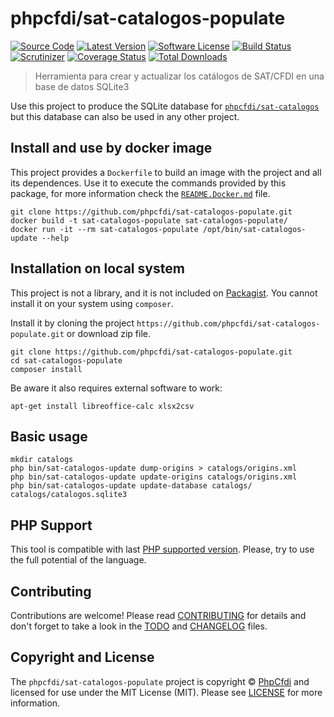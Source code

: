 # phpcfdi/sat-catalogos-populate

[![Source Code][badge-source]][source]
[![Latest Version][badge-release]][release]
[![Software License][badge-license]][license]
[![Build Status][badge-build]][build]
[![Scrutinizer][badge-quality]][quality]
[![Coverage Status][badge-coverage]][coverage]
[![Total Downloads][badge-downloads]][downloads]

> Herramienta para crear y actualizar los catálogos de SAT/CFDI en una base de datos SQLite3

Use this project to produce the SQLite database for [`phpcfdi/sat-catalogos`](https://github.com/phpcfdi/sat-catalogos)
but this database can also be used in any other project.

## Install and use by docker image

This project provides a `Dockerfile` to build an image with the project and all its dependences. Use it to execute
the commands provided by this package, for more information check the [`README.Docker.md`](Docker.README.md) file.

```shell script
git clone https://github.com/phpcfdi/sat-catalogos-populate.git
docker build -t sat-catalogos-populate sat-catalogos-populate/
docker run -it --rm sat-catalogos-populate /opt/bin/sat-catalogos-update --help
``` 

## Installation on local system

This project is not a library, and it is not included on [Packagist](https://packagist.org/).
You cannot install it on your system using `composer`. 

Install it by cloning the project `https://github.com/phpcfdi/sat-catalogos-populate.git` or download zip file.

```shell script
git clone https://github.com/phpcfdi/sat-catalogos-populate.git
cd sat-catalogos-populate
composer install
```

Be aware it also requires external software to work:

```shell script
apt-get install libreoffice-calc xlsx2csv
```

## Basic usage

```shell script
mkdir catalogs
php bin/sat-catalogos-update dump-origins > catalogs/origins.xml
php bin/sat-catalogos-update update-origins catalogs/origins.xml
php bin/sat-catalogos-update update-database catalogs/ catalogs/catalogos.sqlite3
```

## PHP Support

This tool is compatible with last [PHP supported version](https://www.php.net/supported-versions.php).
Please, try to use the full potential of the language.

## Contributing

Contributions are welcome! Please read [CONTRIBUTING][] for details
and don't forget to take a look in the [TODO][] and [CHANGELOG][] files.

## Copyright and License

The `phpcfdi/sat-catalogos-populate` project is copyright © [PhpCfdi](https://www.phpcfdi.com/)
and licensed for use under the MIT License (MIT). Please see [LICENSE][] for more information.

[contributing]: https://github.com/phpcfdi/sat-catalogos-populate/blob/master/CONTRIBUTING.md
[changelog]: https://github.com/phpcfdi/sat-catalogos-populate/blob/master/docs/CHANGELOG.md
[todo]: https://github.com/phpcfdi/sat-catalogos-populate/blob/master/docs/TODO.md

[source]: https://github.com/phpcfdi/sat-catalogos-populate
[release]: https://github.com/phpcfdi/sat-catalogos-populate/releases
[license]: https://github.com/phpcfdi/sat-catalogos-populate/blob/master/LICENSE
[build]: https://travis-ci.com/phpcfdi/sat-catalogos-populate?branch=master
[quality]: https://scrutinizer-ci.com/g/phpcfdi/sat-catalogos-populate/
[coverage]: https://scrutinizer-ci.com/g/phpcfdi/sat-catalogos-populate/code-structure/master/code-coverage/src
[downloads]: https://github.com/phpcfdi/sat-catalogos-populate

[badge-source]: https://img.shields.io/badge/source-phpcfdi/sat--catalogos--populate-blue?style=flat-square
[badge-release]: https://img.shields.io/github/release/phpcfdi/sat-catalogos-populate?style=flat-square
[badge-license]: https://img.shields.io/github/license/phpcfdi/sat-catalogos-populate?style=flat-square
[badge-build]: https://img.shields.io/travis/com/phpcfdi/sat-catalogos-populate/master?style=flat-square
[badge-quality]: https://img.shields.io/scrutinizer/g/phpcfdi/sat-catalogos-populate/master?style=flat-square
[badge-coverage]: https://img.shields.io/scrutinizer/coverage/g/phpcfdi/sat-catalogos-populate/master?style=flat-square
[badge-downloads]: https://img.shields.io/github/downloads/phpcfdi/sat-catalogos-populate/total?style=flat-square
